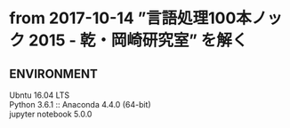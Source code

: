 <h1>
	<a>from 2017-10-14</a>
	<a　href="http://www.cl.ecei.tohoku.ac.jp/nlp100/#">”言語処理100本ノック 2015 - 乾・岡崎研究室”</a>
	<a>を解く</a>
</h1>
<p>
<h2>ENVIRONMENT</h2>
	<p>Ubntu 16.04 LTS <br>
		Python 3.6.1 :: Anaconda 4.4.0 (64-bit)<br>
		jupyter notebook 5.0.0</p>

